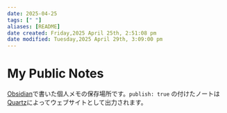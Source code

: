 ```yaml
---
date: 2025-04-25
tags: [" "]
aliases: [README]
date created: Friday,2025 April 25th, 2:51:08 pm
date modified: Tuesday,2025 April 29th, 3:09:00 pm
---
```


# My Public Notes

[Obsidian](https://obsidian.md/)で書いた個人メモの保存場所です。`publish: true` の付けたノートは[Quartz](https://quartz.jzhao.xyz/)によってウェブサイトとして出力されます。
